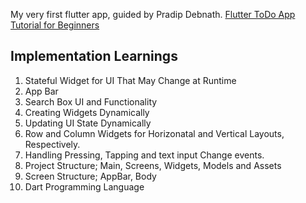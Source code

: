 My very first flutter app, guided by Pradip Debnath.
[Flutter ToDo App Tutorial for Beginners](https://www.youtube.com/watch?v=K4P5DZ9TRns)

## Implementation Learnings
1. Stateful Widget for UI That May Change at Runtime
2. App Bar
3. Search Box UI and Functionality
4. Creating Widgets Dynamically
5. Updating UI State Dynamically
6. Row and Column Widgets for Horizonatal and Vertical Layouts, Respectively.
7. Handling Pressing, Tapping and text input Change events.
8. Project Structure; Main, Screens, Widgets, Models and Assets
9. Screen Structure; AppBar, Body
10. Dart Programming Language
